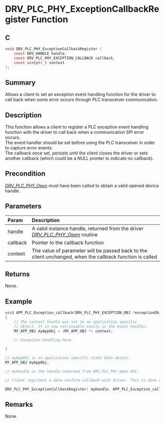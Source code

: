 # DRV_PLC_PHY_ExceptionCallbackRegister Function

## C

```c
void DRV_PLC_PHY_ExceptionCallbackRegister (
    const DRV_HANDLE handle,
    const DRV_PLC_PHY_EXCEPTION_CALLBACK callback, 
    const uintptr_t context 
);
```

## Summary

Allows a client to set an exception event handling function for the driver to call back when some error occurs through PLC transceiver communication.

## Description

This function allows a client to register a PLC exception event handling function with the driver to call back when a communication SPI error occurs.   
The event handler should be set before using the PLC transceiver in order to capture error events.   
The callback once set, persists until the client closes the driver or sets another callback (which could be a *NULL* pointer to indicate no callback).

## Precondition

[*DRV_PLC_PHY_Open*](GUID-CC7037AE-6A1F-4EAF-894A-9588EEF3BEAD.html) must have been called to obtain a valid opened device handle.

## Parameters

| Param | Description |
|:----- |:----------- |
| handle | A valid instance handle, returned from the driver [*DRV_PLC_PHY_Open*](GUID-CC7037AE-6A1F-4EAF-894A-9588EEF3BEAD.html) routine |
| callback | Pointer to the callback function |
| context | The value of parameter will be passed back to the client unchanged, when the callback function is called |


## Returns

None.

## Example

```c
void APP_PLC_Exception_callback(DRV_PLC_PHY_EXCEPTION_OBJ *exceptionObj, uintptr_t context)
{
    // The context handle was set to an application specific
    // object. It is now retrievable easily in the event handler.
    MY_APP_OBJ myAppObj = (MY_APP_OBJ *) context;

    // Exception handling here.

}
    
// myAppObj is an application specific state data object.
MY_APP_OBJ myAppObj;

// myHandle is the handle returned from DRV_PLC_PHY_Open API.

// Client registers a data confirm callback with driver. This is done once

DRV_PLC_PHY_ExceptionCallbackRegister( myHandle, APP_PLC_Exception_callback, (uintptr_t)&myAppObj );
```

## Remarks

None.
